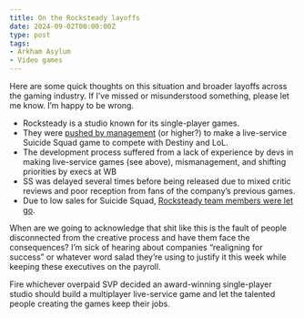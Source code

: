 ```yaml
---
title: On the Rocksteady layoffs
date: 2024-09-02T00:00:00Z
type: post
tags:
- Arkham Asylum
- Video games
---
```

Here are some quick thoughts on this situation and broader layoffs across the gaming industry. If I’ve missed or misunderstood something, please let me know. I’m happy to be wrong.

* Rocksteady is a studio known for its single-player games.
* They were <a href="https://www.gamesindustry.biz/insiders-blame-suicide-squads-failings-on-changing-vision-and-lack-of-live-service-skills" target="_blank" rel="noopener">pushed by management</a> (or higher?) to make a live-service Suicide Squad game to compete with Destiny and LoL.
* The development process suffered from a lack of experience by devs in making live-service games (see above), mismanagement, and shifting priorities by execs at WB
* SS was delayed several times before being released due to mixed critic reviews and poor reception from fans of the company’s previous games.
* Due to low sales for Suicide Squad, <a href="https://www.gamesindustry.biz/rocksteady-reportedly-lays-off-staff-following-suicide-squad-woes" target="_blank" rel="noopener">Rocksteady team members were let go</a>.

When are we going to acknowledge that shit like this is the fault of people disconnected from the creative process and have them face the consequences? I’m sick of hearing about companies “realigning for success” or whatever word salad they’re using to justify it this week while keeping these executives on the payroll.

Fire whichever overpaid SVP decided an award-winning single-player studio should build a multiplayer live-service game and let the talented people creating the games keep their jobs.